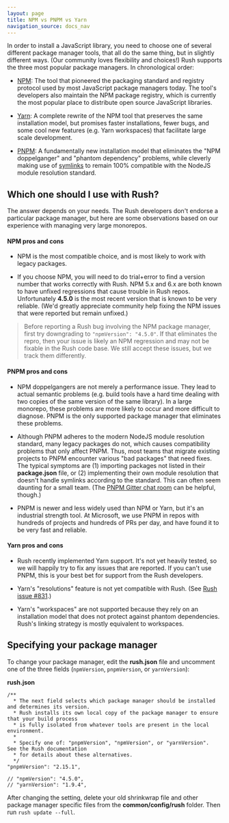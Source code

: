 ```yaml
---
layout: page
title: NPM vs PNPM vs Yarn
navigation_source: docs_nav
---
```


In order to install a JavaScript library, you need to choose one of several different package manager tools, that all do the same thing, but in slightly different ways.  (Our community loves flexibility and choices!)  Rush supports the three most popular package managers.  In chronological order:

- [NPM](https://docs.npmjs.com/getting-started/what-is-npm): The tool that pioneered the packaging standard and registry protocol used by most JavaScript package managers today.  The tool's developers also maintain the NPM package registry, which is currently the most popular place to distribute open source JavaScript libraries.

- [Yarn](https://yarnpkg.com/en/): A complete rewrite of the NPM tool that preserves the same installation model, but promises faster installations, fewer bugs, and some cool new features (e.g. Yarn workspaces) that facilitate large scale development.

- [PNPM](https://pnpm.js.org/): A fundamentally new installation model that eliminates the "NPM doppelganger" and "phantom dependency" problems, while cleverly making use of [symlinks](https://en.wikipedia.org/wiki/Symbolic_link) to remain 100% compatible with the NodeJS module resolution standard.


## Which one should I use with Rush?

The answer depends on your needs.  The Rush developers don't endorse a particular package manager, but here are some observations based on our experience with managing very large monorepos.

#### NPM pros and cons

- NPM is the most compatible choice, and is most likely to work with legacy packages.

- If you choose NPM, you will need to do trial+error to find a version number that works correctly with Rush.  NPM 5.x and 6.x are both known to have unfixed regressions that cause trouble in Rush repos.  Unfortunately **4.5.0** is the most recent version that is known to be very reliable.  (We'd greatly appreciate community help fixing the NPM issues that were reported but remain unfixed.)

> Before reporting a Rush bug involving the NPM package manager, first try downgrading to `"npmVersion": "4.5.0"`.  If that eliminates the repro, then your issue is likely an NPM regression and may not be fixable in the Rush code base.  We still accept these issues, but we track them differently.

#### PNPM pros and cons

- NPM doppelgangers are not merely a performance issue. They lead to actual semantic problems (e.g. build tools have a hard time dealing with two copies of the same version of the same library).  In a large monorepo, these problems are more likely to occur and more difficult to diagnose.  PNPM is the only supported package manager that eliminates these problems.

- Although PNPM adheres to the modern NodeJS module resolution standard, many legacy packages do not, which causes compatibility problems that only affect PNPM.  Thus, most teams that migrate existing projects to PNPM encounter various "bad packages" that need fixes.  The typical symptoms are (1) importing packages not listed in their **package.json** file, or (2) implementing their own module resolution that doesn't handle symlinks according to the standard.  This can often seem daunting for a small team.  (The [PNPM Gitter chat room](https://gitter.im/pnpm/pnpm) can be helpful, though.)

- PNPM is newer and less widely used than NPM or Yarn, but it's an industrial strength tool.  At Microsoft, we use PNPM in repos with hundreds of projects and hundreds of PRs per day, and have found it to be very fast and reliable.

#### Yarn pros and cons

- Rush recently implemented Yarn support.  It's not yet heavily tested, so we will happily try to fix any issues that are reported.  If you can't use PNPM, this is your best bet for support from the Rush developers.

- Yarn's "resolutions" feature is not yet compatible with Rush.  (See [Rush issue #831](https://github.com/Microsoft/web-build-tools/issues/831).)

- Yarn's "workspaces" are not supported because they rely on an installation model that does not protect against phantom dependencies.  Rush's linking strategy is mostly equivalent to workspaces.

## Specifying your package manager

To change your package manager, edit the **rush.json** file and uncomment one of the three fields (`npmVersion`, `pnpmVersion`, or `yarnVersion`):

**rush.json**
```
/**
  * The next field selects which package manager should be installed and determines its version.
  * Rush installs its own local copy of the package manager to ensure that your build process
  * is fully isolated from whatever tools are present in the local environment.
  *
  * Specify one of: "pnpmVersion", "npmVersion", or "yarnVersion".  See the Rush documentation
  * for details about these alternatives.
  */
"pnpmVersion": "2.15.1",

// "npmVersion": "4.5.0",
// "yarnVersion": "1.9.4",
```

After changing the setting, delete your old shrinkwrap file and other package manager specific files from the **common/config/rush** folder.  Then run `rush update --full`.
